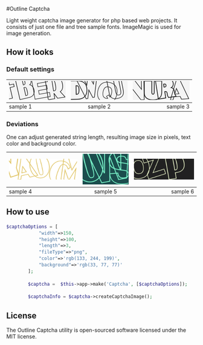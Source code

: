 #Outline Captcha

Light weight captcha image generator for php based web projects. It consists of just one file and tree sample fonts. ImageMagic is used for image generation. 

## How it looks
### Default settings


| ![Outline capture default](/samples/default1.png "Default 1") | ![Outline capture default](/samples/default2.png "Default 2") | ![Outline capture default](/samples/default3.png "Default 3") |
| ------------- |:-------------:| -----:|
| sample 1      | sample 2 | sample 3 | 



### Deviations

One can adjust generated string length, resulting image size in pixels, text color and background color. 

| ![Outline capture sample](/samples/possible1.png "Sample 4") | ![Outline capture sample](/samples/possible3.png "Sample 5") | ![Outline capture sample](/samples/possible4.png "Sample 6") |
| ------------- |:-------------:| -----:|
| sample 4      | sample 5 | sample 6 | 

## How to use
```php
$captchaOptions = [
            "width"=>150,
            "height"=>100,
            "length"=>3,
            "fileType"=>"png",
            "color"=>'rgb(133, 244, 199)',
            "background"=>'rgb(33, 77, 77)'
        ];

        $captcha =  $this->app->make('Captcha', [$captchaOptions]);

        $captchaInfo = $captcha->createCaptchaImage();
```

## License
The Outline Captcha utility is open-sourced software licensed under the MIT license.
